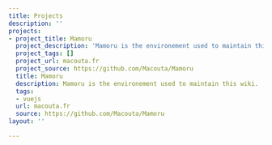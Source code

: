 ```yaml
---
title: Projects
description: ''
projects:
- project_title: Mamoru
  project_description: 'Mamoru is the environement used to maintain this wiki. '
  project_tags: []
  project_url: macouta.fr
  project_source: https://github.com/Macouta/Mamoru
  title: Mamoru
  description: Mamoru is the environement used to maintain this wiki.
  tags:
  - vuejs
  url: macouta.fr
  source: https://github.com/Macouta/Mamoru
layout: ''

---
```

